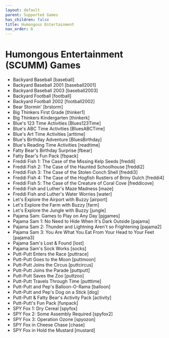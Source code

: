 ```yaml
---
layout: default
parent: Supported Games
has_children: false
title: Humongous Entertainment
nav_order: 8
---
```


# Humongous Entertainment (SCUMM) Games

- Backyard Baseball	[baseball]
- Backyard Baseball 2001	[baseball2001]
- Backyard Baseball 2003	[baseball2003]
- Backyard Football	[football]
- Backyard Football 2002	[football2002]
- Bear Stormin'	[brstorm]
- Big Thinkers First Grade	[thinker1]
- Big Thinkers Kindergarten	[thinkerk]
- Blue's 123 Time Activities	[Blues123Time]
- Blue's ABC Time Activities	[BluesABCTime]
- Blue's Art Time Activities	[arttime]
- Blue's Birthday Adventure	[BluesBirthday]
- Blue's Reading Time Activities	[readtime]
- Fatty Bear's Birthday Surprise	[fbear]
- Fatty Bear's Fun Pack	[fbpack]
- Freddi Fish 1: The Case of the Missing Kelp Seeds	[freddi]
- Freddi Fish 2: The Case of the Haunted Schoolhouse	[freddi2]
- Freddi Fish 3: The Case of the Stolen Conch Shell	[freddi3]
- Freddi Fish 4: The Case of the Hogfish Rustlers of Briny Gulch	[freddi4]
- Freddi Fish 5: The Case of the Creature of Coral Cove	[freddicove]
- Freddi Fish and Luther's Maze Madness	[maze]
- Freddi Fish and Luther's Water Worries	[water]
- Let's Explore the Airport with Buzzy	[airport]
- Let's Explore the Farm with Buzzy	[farm]
- Let's Explore the Jungle with Buzzy	[jungle]
- Pajama Sam: Games to Play on Any Day	[pjgames]
- Pajama Sam 1: No Need to Hide When It's Dark Outside	[pajama]
- Pajama Sam 2: Thunder and Lightning Aren't so Frightening	[pajama2]
- Pajama Sam 3: You Are What You Eat From Your Head to Your Feet	[pajama3]
- Pajama Sam's Lost & Found	[lost]
- Pajama Sam's Sock Works	[socks]
- Putt-Putt Enters the Race	[puttrace]
- Putt-Putt Goes to the Moon	[puttmoon]
- Putt-Putt Joins the Circus	[puttcircus]
- Putt-Putt Joins the Parade	[puttputt]
- Putt-Putt Saves the Zoo	[puttzoo]
- Putt-Putt Travels Through Time	[putttime]
- Putt-Putt and Pep's Balloon-O-Rama	[balloon]
- Putt-Putt and Pep's Dog on a Stick	[dog]
- Putt-Putt & Fatty Bear's Activity Pack	[activity]
- Putt-Putt's Fun Pack	[funpack]
- SPY Fox 1: Dry Cereal	[spyfox]
- SPY Fox 2: Some Assembly Required	[spyfox2]
- SPY Fox 3: Operation Ozone	[spyozon]
- SPY Fox in Cheese Chase	[chase]
- SPY Fox in Hold the Mustard	[mustard]